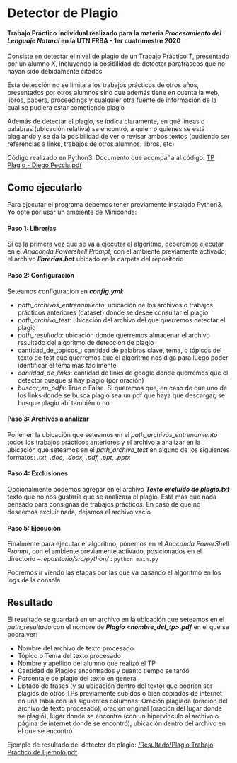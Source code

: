 # Detector de Plagio

#### Trabajo Práctico Individual realizado para la materia _Procesamiento del Lenguaje Natural_ en la UTN FRBA - 1er cuatrimestre 2020

Consiste en detectar el nivel de plagio de un Trabajo Práctico _T_, presentado por un alumno _X_, incluyendo la posibilidad de detectar parafraseos que no hayan sido debidamente citados

Esta detección no se limita a los trabajos prácticos de otros años, presentados por otros alumnos sino que además tiene en cuenta la web, libros, papers, proceedings y cualquier otra fuente de información de la cual se pudiera estar cometiendo plagio

Además de detectar el plagio, se indica claramente, en qué líneas o palabras (ubicación relativa) se encontró, a quien o quienes se está plagiando y se da la posibilidad de ver o revisar ambos textos (pudiendo ser referencias a links, trabajos de otros alumnos, libros, etc)

Código realizado en Python3. Documento que acompaña al código: [TP Plagio - Diego Peccia.pdf](URL "https://github.com/dpeccia/nlp2020-tp/blob/master/TP%20Plagio%20-%20Diego%20Peccia.pdf")

## Como ejecutarlo

Para ejecutar el programa debemos tener previamente instalado Python3. Yo opté por usar un ambiente de Miniconda:

#### Paso 1: Librerías 
Si es la primera vez que se va a ejecutar el algoritmo, deberemos ejecutar en el _Anaconda Powershell Prompt_, con el ambiente previamente activado, el archivo **_librerias.bat_** ubicado en la carpeta del repositorio

#### Paso 2: Configuración
Seteamos configuracion en **_config.yml_**:
* _path_archivos_entrenamiento_: ubicación de los archivos o trabajos prácticos anteriores (dataset) donde se desee consultar el plagio
* _path_archivo_test_: ubicación del archivo del que querremos detectar el plagio
* _path_resultado_: ubicación donde querremos almacenar el archivo resultado del algoritmo de detección de plagio
* cantidad_de_topicos_: cantidad de palabras clave, tema, o tópicos del texto de test que querremos que el algoritmo nos diga para luego poder identificar el tema más fácilmente
* _cantidad_de_links_: cantidad de links de google donde querremos que el detector busque si hay plagio (por oración)
* _buscar_en_pdfs_: True o False. Si queremos que, en caso de que uno de los links donde se busca plagio sea un pdf que haya que descargar, se busque plagio ahí también o no

#### Paso 3: Archivos a analizar
Poner en la ubicación que seteamos en el _path_archivos_entrenamiento_ todos los trabajos prácticos anteriores y el archivo a analizar en la ubicación que seteamos en el _path_archivo_test_ en alguno de los siguientes formatos: _.txt, .doc, .docx, .pdf, .ppt, .pptx_

#### Paso 4: Exclusiones
Opcionalmente podemos agregar en el archivo **_Texto excluido de plagio.txt_** texto que no nos gustaría que se analizara el plagio. Está más que nada pensado para consignas de trabajos prácticos. En caso de que no deseemos excluir nada, dejamos el archivo vacío

#### Paso 5: Ejecución
Finalmente para ejecutar el algoritmo, ponemos en el _Anaconda PowerShell Prompt_, con el ambiente previamente activado, posicionados en el directorio _~repositorio/src/python/_ : `python main.py`

Podremos ir viendo las etapas por las que va pasando el algoritmo en los logs de la consola

## Resultado

El resultado se guardará en un archivo en la ubicación que seteamos en el _path_resultado_ con el nombre de **_Plagio <nombre_del_tp>.pdf_** en el que se podrá ver:
* Nombre del archivo de texto procesado
* Tópico o Tema del texto procesado
* Nombre y apellido del alumno que realizó el TP
* Cantidad de Plagios encontrados y cuanto tiempo se tardó
* Porcentaje de plagio del texto en general
* Listado de frases (y su ubicación dentro del texto) que podrían ser plagios de otros TPs previamente subidos o bien copiados de internet en una tabla con las siguientes columnas: Oración plagiada (oración del archivo de texto procesado), oración original (oración del lugar donde se plagió), lugar donde se encontró (con un hipervínculo al archivo o página de internet donde se encontró), ubicación dentro del archivo en el que se encontró

Ejemplo de resultado del detector de plagio: [/Resultado/Plagio Trabajo Práctico de Ejemplo.pdf](URL "https://github.com/dpeccia/nlp2020-tp/blob/master/Resultado/Plagio%20Trabajo%20Pr%C3%A1ctico%20de%20Ejemplo.pdf")
